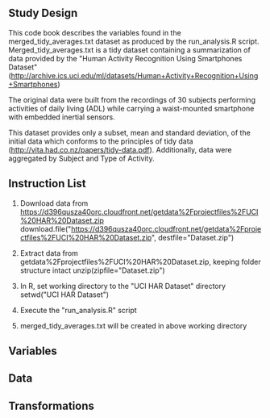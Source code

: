 ## Study Design
This code book describes the variables found in the merged_tidy_averages.txt dataset as produced by the run_analysis.R script. Merged_tidy_averages.txt is a tidy dataset containing a summarization of data provided by the "Human Activity Recognition Using Smartphones Dataset" (http://archive.ics.uci.edu/ml/datasets/Human+Activity+Recognition+Using+Smartphones)

The original data were built from the recordings of 30 subjects performing activities of daily living (ADL) while carrying a waist-mounted smartphone with embedded inertial sensors.

This dataset provides only a subset, mean and standard deviation, of the initial data which conforms to the principles of tidy data (http://vita.had.co.nz/papers/tidy-data.pdf). Additionally, data were aggregated by Subject and Type of Activity.

## Instruction List
1. Download data from https://d396qusza40orc.cloudfront.net/getdata%2Fprojectfiles%2FUCI%20HAR%20Dataset.zip
  download.file("https://d396qusza40orc.cloudfront.net/getdata%2Fprojectfiles%2FUCI%20HAR%20Dataset.zip", destfile="Dataset.zip")
  
2. Extract data from getdata%2Fprojectfiles%2FUCI%20HAR%20Dataset.zip, keeping folder structure intact
  unzip(zipfile="Dataset.zip")

3. In R, set working directory to the "UCI HAR Dataset" directory
  setwd("UCI HAR Dataset")

4. Execute the "run_analysis.R" script
5. merged_tidy_averages.txt will be created in above working directory

## Variables



## Data



## Transformations 
